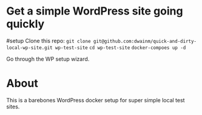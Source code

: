 # Get a simple WordPress site going quickly

#setup
Clone this repo:
`git clone git@github.com:dwainm/quick-and-dirty-local-wp-site.git wp-test-site`
`cd wp-test-site`
`docker-compoes up -d`

Go through the WP setup wizard.

# About
This is a barebones WordPress docker setup for super simple local test sites.
